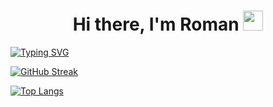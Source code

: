 <h1 align="center">Hi there, I'm Roman
<img src="https://github.com/blackcater/blackcater/raw/main/images/Hi.gif" height="32"/></h1>

[![Typing SVG](https://readme-typing-svg.herokuapp.com?color=%2336BCF7&lines=Front+End+Developer+From+Ukraine)](https://git.io/typing-svg)

[![GitHub Streak](https://github-readme-streak-stats.herokuapp.com/?user=berezenko04)](https://git.io/streak-stats)

[![Top Langs](https://github-readme-stats.vercel.app/api/top-langs/?username=berezenko04)](https://github.com/anuraghazra/github-readme-stats)
